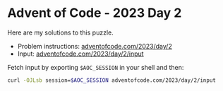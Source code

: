 # Advent of Code - 2023 Day 2
Here are my solutions to this puzzle.

* Problem instructions: [adventofcode.com/2023/day/2](https://adventofcode.com/2023/day/2)
* Input: [adventofcode.com/2023/day/2/input](https://adventofcode.com/2023/day/2/input)

Fetch input by exporting `$AOC_SESSION` in your shell and then:
```bash
curl -OJLsb session=$AOC_SESSION adventofcode.com/2023/day/2/input
```
